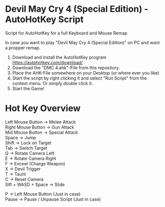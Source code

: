 # Devil May Cry 4 (Special Edition) - AutoHotKey Script
Script for AutoHotKey for a full Keyboard and Mouse Remap

In case you want to play "Devil May Cry 4 (Special Edition)" on PC and want a propper remap.

1) Download and install the AutoHotKey program https://autohotkey.com/download/ .
2) Download the "DMC 4.ahk"-File from this repository. 
3) Place the AHK-File somewhere on your Desktop (or where ever you like)
4) Start the script by right clicking it and select "Run Script" from the context menu. Or simply double click it.
5) Start the Game!

# Hot Key Overview
Left Mouse Button -> Melee Attack  
Right Mouse Button -> Gun Attack  
Mid Mouse Button -> Special Attack  
Space -> Jump  
Shift -> Lock on Target  
Tab   -> Switch Target  
Q     -> Rotate Camera Left   
E     -> Rotate Camera Right  
F     -> Exceet (Charge Weapon)  
X     -> Devil Trigger  
T     -> Taunt  
C     -> Reset Camera  
Sift + WASD + Space -> Slide  

P     -> Left Mouse Button (Just in case)  
Pause -> Pause / Unpause Script (Just in case)
